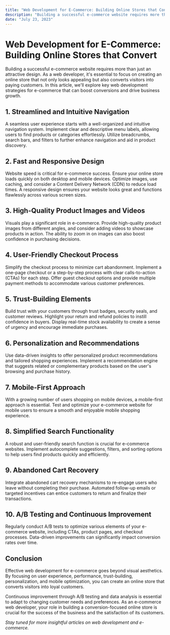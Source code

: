 ```yaml
---
title: "Web Development for E-Commerce: Building Online Stores that Convert"
description: "Building a successful e-commerce website requires more than just an attractive design. As a web developer, it's essential to focus on creating an online store that not only looks appealing but also converts visitors into paying customers. In..."
date: "July 23, 2023"
---
```


# Web Development for E-Commerce: Building Online Stores that Convert

Building a successful e-commerce website requires more than just an attractive design. As a web developer, it's essential to focus on creating an online store that not only looks appealing but also converts visitors into paying customers. In this article, we'll explore key web development strategies for e-commerce that can boost conversions and drive business growth.

## **1. Streamlined and Intuitive Navigation**

A seamless user experience starts with a well-organized and intuitive navigation system. Implement clear and descriptive menu labels, allowing users to find products or categories effortlessly. Utilize breadcrumbs, search bars, and filters to further enhance navigation and aid in product discovery.

## **2. Fast and Responsive Design**

Website speed is critical for e-commerce success. Ensure your online store loads quickly on both desktop and mobile devices. Optimize images, use caching, and consider a Content Delivery Network (CDN) to reduce load times. A responsive design ensures your website looks great and functions flawlessly across various screen sizes.

## **3. High-Quality Product Images and Videos**

Visuals play a significant role in e-commerce. Provide high-quality product images from different angles, and consider adding videos to showcase products in action. The ability to zoom in on images can also boost confidence in purchasing decisions.

## **4. User-Friendly Checkout Process**

Simplify the checkout process to minimize cart abandonment. Implement a one-page checkout or a step-by-step process with clear calls-to-action (CTAs) for each step. Offer guest checkout options and provide multiple payment methods to accommodate various customer preferences.

## **5. Trust-Building Elements**

Build trust with your customers through trust badges, security seals, and customer reviews. Highlight your return and refund policies to instill confidence in buyers. Display real-time stock availability to create a sense of urgency and encourage immediate purchases.

## **6. Personalization and Recommendations**

Use data-driven insights to offer personalized product recommendations and tailored shopping experiences. Implement a recommendation engine that suggests related or complementary products based on the user's browsing and purchase history.

## **7. Mobile-First Approach**

With a growing number of users shopping on mobile devices, a mobile-first approach is essential. Test and optimize your e-commerce website for mobile users to ensure a smooth and enjoyable mobile shopping experience.

## **8. Simplified Search Functionality**

A robust and user-friendly search function is crucial for e-commerce websites. Implement autocomplete suggestions, filters, and sorting options to help users find products quickly and efficiently.

## **9. Abandoned Cart Recovery**

Integrate abandoned cart recovery mechanisms to re-engage users who leave without completing their purchase. Automated follow-up emails or targeted incentives can entice customers to return and finalize their transactions.

## **10. A/B Testing and Continuous Improvement**

Regularly conduct A/B tests to optimize various elements of your e-commerce website, including CTAs, product pages, and checkout processes. Data-driven improvements can significantly impact conversion rates over time.

## **Conclusion**

Effective web development for e-commerce goes beyond visual aesthetics. By focusing on user experience, performance, trust-building, personalization, and mobile optimization, you can create an online store that converts visitors into loyal customers.

Continuous improvement through A/B testing and data analysis is essential to adapt to changing customer needs and preferences. As an e-commerce web developer, your role in building a conversion-focused online store is crucial for the success of the business and the satisfaction of its customers.

_Stay tuned for more insightful articles on web development and e-commerce._

